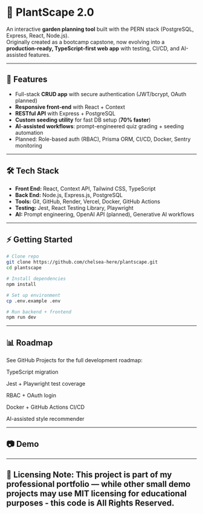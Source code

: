 # 🌱 PlantScape 2.0

An interactive **garden planning tool** built with the PERN stack (PostgreSQL, Express, React, Node.js).  
Originally created as a bootcamp capstone, now evolving into a **production-ready, TypeScript-first web app** with testing, CI/CD, and AI-assisted features.

---

## 🚀 Features

- Full-stack **CRUD app** with secure authentication (JWT/bcrypt, OAuth planned)  
- **Responsive front-end** with React + Context  
- **RESTful API** with Express + PostgreSQL  
- **Custom seeding utility** for fast DB setup (**70% faster**)  
- **AI-assisted workflows**: prompt-engineered quiz grading + seeding automation  
- Planned: Role-based auth (RBAC), Prisma ORM, CI/CD, Docker, Sentry monitoring  

---

## 🛠 Tech Stack

- **Front End:** React, Context API, Tailwind CSS, TypeScript  
- **Back End:** Node.js, Express.js, PostgreSQL  
- **Tools:** Git, GitHub, Render, Vercel, Docker, GitHub Actions  
- **Testing:** Jest, React Testing Library, Playwright  
- **AI:** Prompt engineering, OpenAI API (planned), Generative AI workflows  

---

## ⚡ Getting Started

```bash
# Clone repo
git clone https://github.com/chelsea-here/plantscape.git
cd plantscape

# Install dependencies
npm install

# Set up environment
cp .env.example .env

# Run backend + frontend
npm run dev
```

---

## 📊 Roadmap

See GitHub Projects
 for the full development roadmap:

 TypeScript migration

 Jest + Playwright test coverage

 RBAC + OAuth login

 Docker + GitHub Actions CI/CD

 AI-assisted style recommender

---

## 📷 Demo

---

## 📌 Licensing Note: This project is part of my professional portfolio — while other small demo projects may use MIT licensing for educational purposes - this code is All Rights Reserved.  


